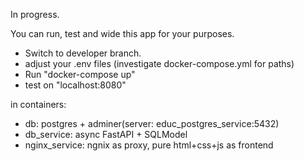 In progress.

You can run, test and wide this app for your purposes.

- Switch to developer branch.
- adjust your .env files (investigate docker-compose.yml for paths)
- Run "docker-compose up"
- test on "localhost:8080"

in containers:
- db: postgres + adminer(server: educ_postgres_service:5432)
- db_service: async FastAPI + SQLModel
- nginx_service: ngnix as proxy, pure html+css+js as frontend


